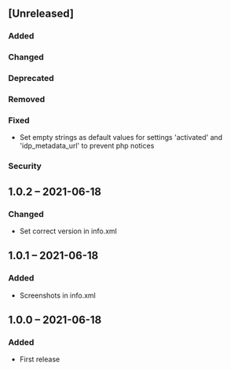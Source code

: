 ## [Unreleased]
### Added
### Changed
### Deprecated
### Removed
### Fixed
- Set empty strings as default values for settings 'activated' and 'idp_metadata_url' to prevent php notices
### Security
## 1.0.2 – 2021-06-18
### Changed
- Set correct version in info.xml
## 1.0.1 – 2021-06-18
### Added
- Screenshots in info.xml
## 1.0.0 – 2021-06-18
### Added
- First release